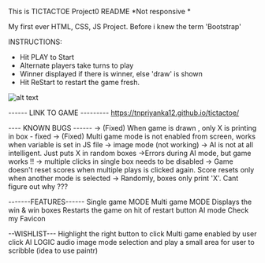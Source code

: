 This is  TICTACTOE Project0 README
*Not responsive
*

My first ever HTML, CSS, JS Project. Before i knew the term 'Bootstrap'

INSTRUCTIONS:
- Hit PLAY to Start
- Alternate players take turns to play
- Winner displayed if there is winner, else  'draw' is shown
- Hit ReStart to restart the game fresh.

![alt text](/ttt.jpeg)



------ LINK TO GAME ---------
https://tnpriyanka12.github.io/tictactoe/


---- KNOWN BUGS ------
-> (Fixed) When game is drawn , only X is printing in box - fixed
-> (Fixed) Multi game mode is not enabled from screen, works when variable is set in JS file
-> image mode (not working)
-> AI is not at all intelligent. Just puts X in random boxes
->Errors during AI mode, but game works !!
-> multiple  clicks  in single box needs to be disabled
-> Game doesn't reset scores when multiple plays is clicked again. Score resets only when another mode is selected
-> Randomly, boxes only print 'X'. Cant figure out why ???

-------FEATURES------
Single game MODE
Multi game MODE
Displays the win & win boxes
Restarts the game on hit of restart button
AI mode
Check my Favicon

--WISHLIST---
Highlight the right button to click
Multi game enabled by user click
AI LOGIC
audio
image mode selection and play
a small area for user to scribble (idea to use paintr)
